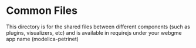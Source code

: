 # Common Files
This directory is for the shared files between different components (such as plugins, visualizers, etc) and is available in requirejs under your webgme app name (modelica-petrinet)
